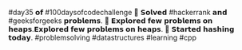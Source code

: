 #day35 𝗼𝗳 #100daysofcodechallenge
🎯 𝗦𝗼𝗹𝘃𝗲𝗱 #hackerrank 𝗮𝗻𝗱 #geeksforgeeks 𝗽𝗿𝗼𝗯𝗹𝗲𝗺𝘀.
🎯 𝗘𝘅𝗽𝗹𝗼𝗿𝗲𝗱 𝗳𝗲𝘄 𝗽𝗿𝗼𝗯𝗹𝗲𝗺𝘀 𝗼𝗻 𝗵𝗲𝗮𝗽𝘀.𝗘𝘅𝗽𝗹𝗼𝗿𝗲𝗱 𝗳𝗲𝘄 𝗽𝗿𝗼𝗯𝗹𝗲𝗺𝘀 𝗼𝗻 𝗵𝗲𝗮𝗽𝘀.
🎯 𝗦𝘁𝗮𝗿𝘁𝗲𝗱 𝗵𝗮𝘀𝗵𝗶𝗻𝗴 𝘁𝗼𝗱𝗮𝘆.
#problemsolving #datastructures #learning #cpp
